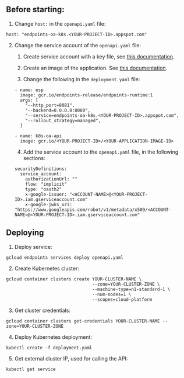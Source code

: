 ## Before starting:

1. Change `host:` in the `openapi.yaml` file:

```
host: "endpoints-oa-k8s.<YOUR-PROJECT-ID>.appspot.com"
```

2. Change the service account of the `openapi.yaml` file:

    1. Create service account with a key file, see [this documentation](https://cloud.google.com/endpoints/docs/openapi/service-account-authentication#create_service_account). 
    
    2. Create an image of the application. See [this documentation](https://github.com/joangro/cloud-endpoints/tree/master/base/openapi-docker-application).
    
    3. Change the following in the `deployment.yaml` file:
      ```
      - name: esp
        image: gcr.io/endpoints-release/endpoints-runtime:1
        args: [
          "--http_port=8081",
          "--backend=0.0.0.0:8080",
          "--service=endpoints-oa-k8s.<YOUR-PROJECT-ID>.appspot.com",
          "--rollout_strategy=managed",
        ]
      ```
      
      ```
      - name: k8s-oa-api
        image: gcr.io/<YOUR-PROJECT-ID>/<YOUR-APPLICATION-IMAGE-ID>

      ```


    4. Add the service account to the `openapi.yaml` file, in the following sections:
    
    ```
    securityDefinitions:
      service_account:
        authorizationUrl: ""
        flow: "implicit"
        type: "oauth2"
        x-google-issuer: "<ACCOUNT-NAME>@<YOUR-PROJECT-ID>.iam.gserviceaccount.com"
        x-google-jwks_uri: "https://www.googleapis.com/robot/v1/metadata/x509/<ACCOUNT-NAME>@<YOUR-PROJECT-ID>.iam.gserviceaccount.com"
    ```

## Deploying

1. Deploy service:

```
gcloud endpoints services deploy openapi.yaml
```

2. Create Kubernetes cluster:

```
gcloud container clusters create YOUR-CLUSTER-NAME \
                                 --zone=YOUR-CLUSTER-ZONE \
                                 --machine-type=n1-standard-1 \
                                 --num-nodes=1 \
                                 --scopes=cloud-platform
```

3. Get cluster credentials:

```
gcloud container clusters get-credentials YOUR-CLUSTER-NAME --zone=YOUR-CLUSTER-ZONE
```

4. Deploy Kubernetes deployment:
```
kubectl create -f deployment.yaml
```

5. Get external cluster IP, used for calling the API:
```
kubectl get service
```
